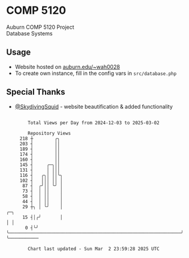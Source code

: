 # COMP 5120
Auburn COMP 5120 Project  
Database Systems

## Usage
- Website hosted on [auburn.edu/~wah0028](https://webhome.auburn.edu/~wah0028/)
- To create own instance, fill in the config vars in `src/database.php`

## Special Thanks
- [@SkydivingSquid](https://github.com/SkydivingSquid) - website beautification & added functionality

```

        Total Views per Day from 2024-12-03 to 2025-03-02

        Repository Views
     218 ┼        ╭╮
     203 ┤        ││
     189 ┤        ││
     174 ┤        ││
     160 ┤        ││
     145 ┤     ╭─╮││
     131 ┤     │ │││
     116 ┤   ╭╮│ ││╰╮
     102 ┤   │││ ││ │
      87 ┤  ╭╯││ ╰╯ │
      73 ┤  │ ││    │
      58 ┤  │ ││    │
      44 ┤  │ ││    │
      29 ┼╮ │ ╰╯    │                                                                ╭─╮
      15 ┤│╭╯       │                                                                │ │
       0 ┤╰╯        ╰────────────────────────────────────────────────────────────────╯ ╰───────────

        Chart last updated - Sun Mar  2 23:59:28 2025 UTC
        
```
